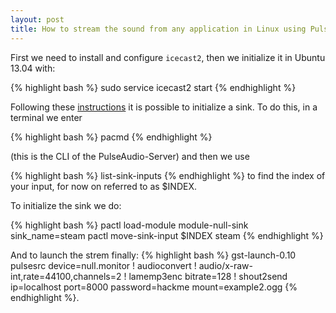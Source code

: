 ```yaml
---
layout: post
title: How to stream the sound from any application in Linux using Pulseaudio.
---
```

First we need to install and configure `icecast2`,  then we initialize it in Ubuntu 13.04 with:

{% highlight bash %}
sudo service icecast2 start
{% endhighlight %}

Following these [instructions](http://askubuntu.com/questions/60837/record-a-programs-output-with-pulseaudio) it is possible to initialize a sink. To do this, in a terminal we enter

{% highlight bash %}
pacmd
{% endhighlight %}

(this is the CLI of the PulseAudio-Server) and then we use

{% highlight bash %}
list-sink-inputs
{% endhighlight %}
to find the index of your input, for now on referred to as $INDEX.

To initialize the sink we do:

{% highlight bash %}
pactl load-module module-null-sink sink_name=steam
pactl move-sink-input $INDEX steam
{% endhighlight %}

And to launch the strem finally:
{% highlight bash %}
gst-launch-0.10 pulsesrc device=null.monitor ! audioconvert ! audio/x-raw-int,rate=44100,channels=2 ! lamemp3enc bitrate=128 ! shout2send ip=localhost port=8000 password=hackme mount=example2.ogg
{% endhighlight %}.